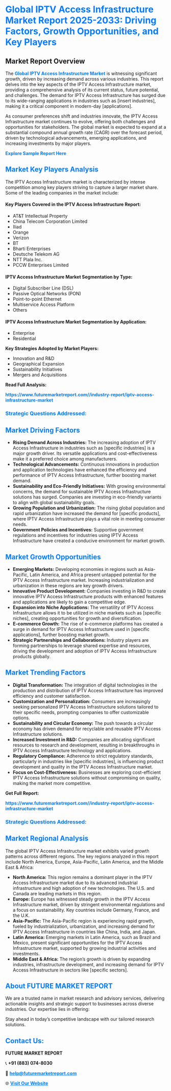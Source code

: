 <h1 style="color: #007BFF;">Global IPTV Access Infrastructure Market Report 2025-2033: Driving Factors, Growth Opportunities, and Key Players</h1>

<section id="overview">
<h2>Market Report Overview</h2>
<p>The <a href="https://www.futuremarketreport.com//industry-report/iptv-access-infrastructure-market" style="color: #007BFF; text-decoration: none;"><strong>Global IPTV Access Infrastructure Market</strong></a> is witnessing significant growth, driven by increasing demand across various industries. This report delves into the key aspects of the IPTV Access Infrastructure market, providing a comprehensive analysis of its current status, future potential, and challenges. The demand for IPTV Access Infrastructure has surged due to its wide-ranging applications in industries such as [insert industries], making it a critical component in modern-day [applications].</p>
<p>As consumer preferences shift and industries innovate, the IPTV Access Infrastructure market continues to evolve, offering both challenges and opportunities for stakeholders. The global market is expected to expand at a substantial compound annual growth rate (CAGR) over the forecast period, driven by technological advancements, emerging applications, and increasing investments by major players.</p>
</section>

<section id="overview">
<p><a href="https://www.futuremarketreport.com//request-sample/reportId=47495" style="color: #007BFF; text-decoration: none;"><strong>Explore Sample Report Here</strong></a></p>
</section>

<section id="key-players">
<h2 style="color: #007BFF;">Market Key Players Analysis</h2>
<p>The IPTV Access Infrastructure market is characterized by intense competition among key players striving to capture a larger market share. Some of the leading companies in the market include:</p>
<h4>Key Players Covered in the IPTV Access Infrastructure Report:</h4>
<ul><li>AT&amp;T Intellectual Property</li><li>China Telecom Corporation Limited</li><li>Iliad</li><li>Orange</li><li>Verizon</li><li>BT</li><li>Bharti Enterprises</li><li>Deutsche Telekom AG</li><li>NTT Plala Inc.</li><li>PCCW Enterprises Limited</li></ul>
<h4>IPTV Access Infrastructure Market Segmentation by Type:</h4>
<ul><li>Digital Subscriber Line (DSL)</li><li>Passive Optical Networks (PON)</li><li>Point-to-point Ethernet</li><li>Multiservice Access Platform</li><li>Others</li></ul>

<h4>IPTV Access Infrastructure Market Segmentation by Application:</h4>
<ul><li>Enterprise</li><li>Residential</li></ul>
<p><strong>Key Strategies Adopted by Market Players:</strong></p>
<ul>
<li>Innovation and R&D</li>
<li>Geographical Expansion</li>
<li>Sustainability Initiatives</li>
<li>Mergers and Acquisitions</li>
</ul>
</section>

<section>
<p><strong>Read Full Analysis: </strong></p><a href="https://www.futuremarketreport.com//industry-report/iptv-access-infrastructure-market" style="color: #007BFF; text-decoration: none;"><strong>https://www.futuremarketreport.com//industry-report/iptv-access-infrastructure-market</strong></a>
<h3 style="color: #007BFF;">Strategic Questions Addressed:</h3>
</section>

<section id="driving-factors">
<h2 style="color: #007BFF;">Market Driving Factors</h2>
<ul>
<li><strong>Rising Demand Across Industries:</strong> The increasing adoption of IPTV Access Infrastructure in industries such as [specific industries] is a major growth driver. Its versatile applications and cost-effectiveness make it a preferred choice among manufacturers.</li>
<li><strong>Technological Advancements:</strong> Continuous innovations in production and application technologies have enhanced the efficiency and performance of IPTV Access Infrastructure, further boosting market demand.</li>
<li><strong>Sustainability and Eco-Friendly Initiatives:</strong> With growing environmental concerns, the demand for sustainable IPTV Access Infrastructure solutions has surged. Companies are investing in eco-friendly variants to align with global sustainability goals.</li>
<li><strong>Growing Population and Urbanization:</strong> The rising global population and rapid urbanization have increased the demand for [specific products], where IPTV Access Infrastructure plays a vital role in meeting consumer needs.</li>
<li><strong>Government Policies and Incentives:</strong> Supportive government regulations and incentives for industries using IPTV Access Infrastructure have created a conducive environment for market growth.</li>
</ul>
</section>

<section id="growth-opportunities">
<h2 style="color: #007BFF;">Market Growth Opportunities</h2>
<ul>
<li><strong>Emerging Markets:</strong> Developing economies in regions such as Asia-Pacific, Latin America, and Africa present untapped potential for the IPTV Access Infrastructure market. Increasing industrialization and urbanization in these regions are key growth drivers.</li>
<li><strong>Innovative Product Development:</strong> Companies investing in R&D to create innovative IPTV Access Infrastructure products with enhanced features and applications are likely to gain a competitive edge.</li>
<li><strong>Expansion into Niche Applications:</strong> The versatility of IPTV Access Infrastructure allows it to be utilized in niche markets such as [specific niches], creating opportunities for growth and diversification.</li>
<li><strong>E-commerce Growth:</strong> The rise of e-commerce platforms has created a surge in demand for IPTV Access Infrastructure used in [specific applications], further boosting market growth.</li>
<li><strong>Strategic Partnerships and Collaborations:</strong> Industry players are forming partnerships to leverage shared expertise and resources, driving the development and adoption of IPTV Access Infrastructure products globally.</li>
</ul>
</section>

<section id="trending-factors">
<h2 style="color: #007BFF;">Market Trending Factors</h2>
<ul>
<li><strong>Digital Transformation:</strong> The integration of digital technologies in the production and distribution of IPTV Access Infrastructure has improved efficiency and customer satisfaction.</li>
<li><strong>Customization and Personalization:</strong> Consumers are increasingly seeking personalized IPTV Access Infrastructure solutions tailored to their specific needs, prompting companies to offer customizable options.</li>
<li><strong>Sustainability and Circular Economy:</strong> The push towards a circular economy has driven demand for recyclable and reusable IPTV Access Infrastructure solutions.</li>
<li><strong>Increased Investment in R&D:</strong> Companies are allocating significant resources to research and development, resulting in breakthroughs in IPTV Access Infrastructure technology and applications.</li>
<li><strong>Regulatory Compliance:</strong> Adherence to strict regulatory standards, particularly in industries like [specific industries], is influencing product development and quality in the IPTV Access Infrastructure market.</li>
<li><strong>Focus on Cost-Effectiveness:</strong> Businesses are exploring cost-efficient IPTV Access Infrastructure solutions without compromising on quality, making the market more competitive.</li>
</ul>
</section>

<section>
<p><strong>Get Full Report: </strong></p><a href="https://www.futuremarketreport.com//industry-report/iptv-access-infrastructure-market" style="color: #007BFF; text-decoration: none;"><strong>https://www.futuremarketreport.com//industry-report/iptv-access-infrastructure-market</strong></a>
<h3 style="color: #007BFF;">Strategic Questions Addressed:</h3>
</section>


<section id="regional-analysis">
<h2 style="color: #007BFF;">Market Regional Analysis</h2>
<p>The global IPTV Access Infrastructure market exhibits varied growth patterns across different regions. The key regions analyzed in this report include North America, Europe, Asia-Pacific, Latin America, and the Middle East & Africa:</p>
<ul>
<li><strong>North America:</strong> This region remains a dominant player in the IPTV Access Infrastructure market due to its advanced industrial infrastructure and high adoption of new technologies. The U.S. and Canada are leading markets in this region.</li>
<li><strong>Europe:</strong> Europe has witnessed steady growth in the IPTV Access Infrastructure market, driven by stringent environmental regulations and a focus on sustainability. Key countries include Germany, France, and the U.K.</li>
<li><strong>Asia-Pacific:</strong> The Asia-Pacific region is experiencing rapid growth, fueled by industrialization, urbanization, and increasing demand for IPTV Access Infrastructure in countries like China, India, and Japan.</li>
<li><strong>Latin America:</strong> Emerging markets in Latin America, such as Brazil and Mexico, present significant opportunities for the IPTV Access Infrastructure market, supported by growing industrial activities and investments.</li>
<li><strong>Middle East & Africa:</strong> The region’s growth is driven by expanding industries, infrastructure development, and increasing demand for IPTV Access Infrastructure in sectors like [specific sectors].</li>
</ul>
</section>

<footer>
<h2 style="color: #007BFF;">About FUTURE MARKET REPORT</h2>
<p>We are a trusted name in market research and advisory services, delivering actionable insights and strategic support to businesses across diverse industries. Our expertise lies in offering:</p>

<p>Stay ahead in today’s competitive landscape with our tailored research solutions.</p>

<h2 style="color: #007BFF;">Contact Us:</h2>
<p><strong>FUTURE MARKET REPORT</strong></p>
<p>📞 <strong>+91 (883) 074-8030</strong></p>
<p>📧 <strong><a href="mailto:help@futuremarketreport.com" style="color: #007BFF;">help@futuremarketreport.com</a></strong></p>
<p>🌐 <strong><a href="https://www.futuremarketreport.com/" style="color: #007BFF;">Visit Our Website</a></strong></p>
</footer>